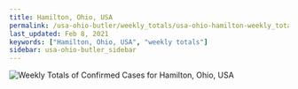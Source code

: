 ```yaml
---
title: Hamilton, Ohio, USA
permalink: /usa-ohio-butler/weekly_totals/usa-ohio-hamilton-weekly_totals.html
last_updated: Feb 8, 2021
keywords: ["Hamilton, Ohio, USA", "weekly totals"]
sidebar: usa-ohio-butler_sidebar
---
```


![Weekly Totals of Confirmed Cases for Hamilton, Ohio, USA](/covid_tracker/images/graphs/usa-ohio-hamilton-weekly_totals_graph.png)
